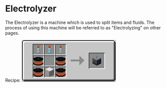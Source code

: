 Electrolyzer
============

The Electrolyzer is a machine which is used to split items and fluids. The process of using this machine will be referred to as "Electrolyzing" on other pages.


Recipe:
![](../../img/electrolyzer.png)